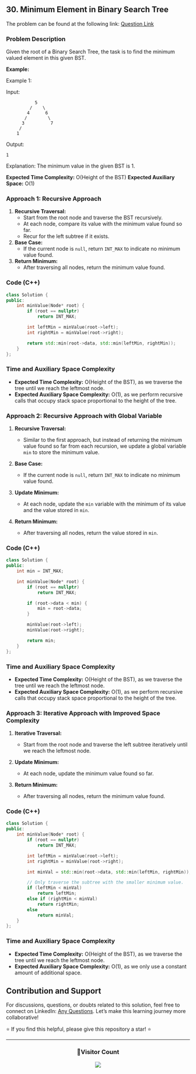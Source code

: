 ## 30. Minimum Element in Binary Search Tree

The problem can be found at the following link: [Question Link](https://www.geeksforgeeks.org/problems/minimum-element-in-bst/1)

### Problem Description

Given the root of a Binary Search Tree, the task is to find the minimum valued element in this given BST.

**Example:**

Example 1:

Input:

```
           5
         /    \
        4      6
       /        \
      3          7
     /
    1
```

Output:

```
1
```

Explanation:
The minimum value in the given BST is 1.

**Expected Time Complexity:** O(Height of the BST)
**Expected Auxiliary Space:** O(1)

### Approach 1: Recursive Approach

1. **Recursive Traversal:**
   - Start from the root node and traverse the BST recursively.
   - At each node, compare its value with the minimum value found so far.
   - Recur for the left subtree if it exists.
2. **Base Case:**
   - If the current node is `null`, return `INT_MAX` to indicate no minimum value found.
3. **Return Minimum:**
   - After traversing all nodes, return the minimum value found.

### Code (C++)

```cpp
class Solution {
public:
    int minValue(Node* root) {
        if (root == nullptr)
            return INT_MAX;

        int leftMin = minValue(root->left);
        int rightMin = minValue(root->right);

        return std::min(root->data, std::min(leftMin, rightMin));
    }
};
```

### Time and Auxiliary Space Complexity

- **Expected Time Complexity:** O(Height of the BST), as we traverse the tree until we reach the leftmost node.
- **Expected Auxiliary Space Complexity:** O(1), as we perform recursive calls that occupy stack space proportional to the height of the tree.

### Approach 2: Recursive Approach with Global Variable

1. **Recursive Traversal:**

   - Similar to the first approach, but instead of returning the minimum value found so far from each recursion, we update a global variable `min` to store the minimum value.

2. **Base Case:**
   - If the current node is `null`, return `INT_MAX` to indicate no minimum value found.
3. **Update Minimum:**
   - At each node, update the `min` variable with the minimum of its value and the value stored in `min`.
4. **Return Minimum:**
   - After traversing all nodes, return the value stored in `min`.

### Code (C++)

```cpp
class Solution {
public:
    int min = INT_MAX;

    int minValue(Node* root) {
        if (root == nullptr)
            return INT_MAX;

        if (root->data < min) {
            min = root->data;
        }

        minValue(root->left);
        minValue(root->right);

        return min;
    }
};
```

### Time and Auxiliary Space Complexity

- **Expected Time Complexity:** O(Height of the BST), as we traverse the tree until we reach the leftmost node.
- **Expected Auxiliary Space Complexity:** O(1), as we perform recursive calls that occupy stack space proportional to the height of the tree.

### Approach 3: Iterative Approach with Improved Space Complexity

1. **Iterative Traversal:**

   - Start from the root node and traverse the left subtree iteratively until we reach the leftmost node.

2. **Update Minimum:**

   - At each node, update the minimum value found so far.

3. **Return Minimum:**
   - After traversing all nodes, return the minimum value found.

### Code (C++)

```cpp
class Solution {
public:
    int minValue(Node* root) {
        if (root == nullptr)
            return INT_MAX;

        int leftMin = minValue(root->left);
        int rightMin = minValue(root->right);

        int minVal = std::min(root->data, std::min(leftMin, rightMin));

        // Only traverse the subtree with the smaller minimum value.
        if (leftMin < minVal)
            return leftMin;
        else if (rightMin < minVal)
            return rightMin;
        else
            return minVal;
    }
};
```

### Time and Auxiliary Space Complexity

- **Expected Time Complexity:** O(Height of the BST), as we traverse the tree until we reach the leftmost node.
- **Expected Auxiliary Space Complexity:** O(1), as we only use a constant amount of additional space.

## Contribution and Support

For discussions, questions, or doubts related to this solution, feel free to connect on LinkedIn: [Any Questions](https://www.linkedin.com/in/patel-hetkumar-sandipbhai-8b110525a/). Let’s make this learning journey more collaborative!

⭐ If you find this helpful, please give this repository a star! ⭐

---

<div align="center">
  <h3><b>📍Visitor Count</b></h3>
</div>

<p align="center">
  <img src="https://profile-counter.glitch.me/Hunterdii/count.svg" />
</p>

